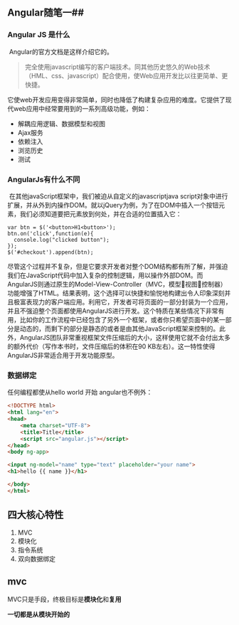 ## Angular随笔一##

### Angular JS 是什么

​	Angular的官方文档是这样介绍它的。

> ​	完全使用javascript编写的客户端技术。同其他历史悠久的Web技术（HML、css、javascript）配合使用，使Web应用开发比以往更简单、更快捷。



它使web开发应用变得非常简单，同时也降低了构建复杂应用的难度。它提供了现代web应用中经常要用到的一系列高级功能，例如：

+ 解耦应用逻辑、数据模型和视图
+ Ajax服务
+ 依赖注入
+ 浏览历史
+ 测试



### AngularJs有什么不同

​	在其他javaScript框架中，我们被迫从自定义的javascriptjava script对象中进行扩展，并从外到内操作DOM。就以jQuery为例，为了在DOM中插入一个按钮元素，我们必须知道要把元素放到何处，并在合适的位置插入它：

```
var btn = $('<button>H1<button>');
btn.on('click',function(e){
  console.log("clicked button");
});
$('#checkout').append(btn);

```

​	尽管这个过程并不复杂，但是它要求开发者对整个DOM结构都有所了解，并强迫我们在JavaScript代码中加入复杂的控制逻辑，用以操作外部DOM。
​	而AngularJS则通过原生的Model-View-Controller（MVC，模型视图控制器）功能增强了HTML。结果表明，这个选择可以快捷和愉悦地构建出令人印象深刻并且极富表现力的客户端应用。
​	利用它，开发者可将页面的一部分封装为一个应用，并且不强迫整个页面都使用AngularJS进行开发。这个特质在某些情况下非常有用，比如你的工作流程中已经包含了另外一个框架，或者你只希望页面中的某一部分是动态的，而剩下的部分是静态的或者是由其他JavaScript框架来控制的。
​	此外，AngularJS团队非常重视框架文件压缩后的大小，这样使用它就不会付出太多的额外代价（写作本书时，文件压缩后的体积在90 KB左右）。这一特性使得AngularJS非常适合用于开发功能原型。



### 数据绑定

任何编程都使从hello world 开始 angular也不例外：

```html
<!DOCTYPE html>
<html lang="en">
<head>
    <meta charset="UTF-8">
    <title>Title</title>
    <script src="angular.js"></script>
</head>
<body ng-app>

<input ng-model="name" type="text" placeholder="your name">
<h1>hello {{ name }}</h1>

</body>
</html>
```

  



## 四大核心特性

1. MVC
2. 模块化
3. 指令系统
4. 双向数据绑定

## mvc

MVC只是手段，终极目标是**模块化**和**复用**



**一切都是从模块开始的**









